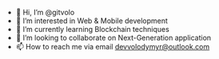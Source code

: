 - 👋 Hi, I’m @gitvolo
- 👀 I’m interested in Web & Mobile development
- 🌱 I’m currently learning Blockchain techniques
- 💞️ I’m looking to collaborate on Next-Generation application
- 📫 How to reach me via email devvolodymyr@outlook.com

<!---
gitvolo/gitvolo is a ✨ special ✨ repository because its `README.md` (this file) appears on your GitHub profile.
You can click the Preview link to take a look at your changes.
--->
